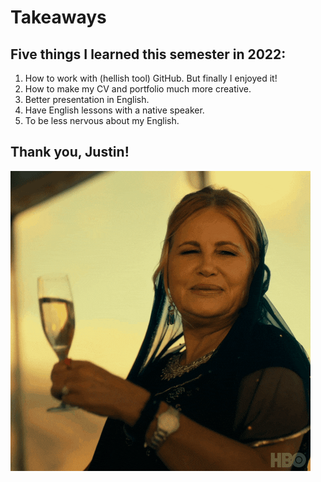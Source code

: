 # Takeaways

## Five things I learned this semester in 2022:

1. How to work with (hellish tool) GitHub. But finally I enjoyed it!
2. How to make my CV and portfolio much more creative.
3. Better presentation in English.
4. Have English lessons with a native speaker.
5. To be less nervous about my English.

## Thank you, Justin!

![giphy](giphy.gif)
